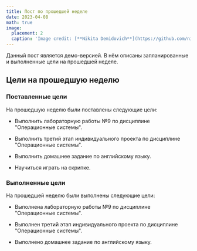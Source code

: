```yaml
---
title: Пост по прошедшей неделе
date: 2023-04-08
math: true
image:
  placement: 2
  caption: 'Image credit: [**Nikita Demidovich**](https://github.com/nikdem1/nikdem1/blob/main/github-header.webp)'
---
```


Данный пост является демо-версией. В нём описаны запланированные и выполненные цели на прошедшей неделе.

## Цели на прошедшую неделю

### Поставленные цели

На прошедшую неделю были поставлены следующие цели:

- Выполнить лабораторную работы №9 по дисциплине "Операционные системы".

- Выполнить третий этап индивидуального проекта по дисциплине "Операционные системы".

- Выполнить домашнее задание по английскому языку.

- Научиться играть на скрипке.

### Выполненные цели

На прошедшей неделю были выполнены следующие цели:

- Выполнена лабораторную работы №9 по дисциплине "Операционные системы".

- Выполнен третий этап индивидуального проекта по дисциплине "Операционные системы".

- Выполнено домашнее задание по английскому языку.
